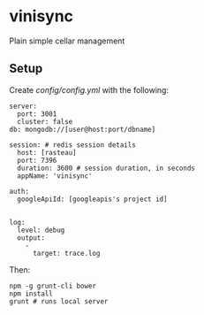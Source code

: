 # vinisync
Plain simple cellar management

## Setup
Create *config/config.yml* with the following:

    server:
      port: 3001
      cluster: false
    db: mongodb://[user@host:port/dbname]

    session: # redis session details
      host: [rasteau]
      port: 7396
      duration: 3600 # session duration, in seconds
      appName: 'vinisync'

    auth:
      googleApiId: [googleapis's project id]


    log:
      level: debug
      output:
        -
          target: trace.log

Then:

    npm -g grunt-cli bower
    npm install
    grunt # runs local server
